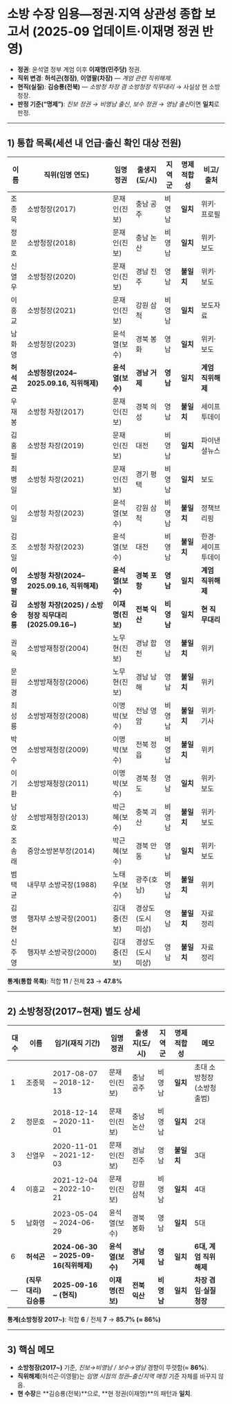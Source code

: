 # 소방 수장 임용—정권·지역 상관성 종합 보고서 (2025-09 업데이트·이재명 정권 반영)

* **정권**: 윤석열 정부 계엄 이후 **이재명(민주당)** 정권.
* **직위 변경**: **허석곤(청장)**, **이영팔(차장)** — *계엄 관련 직위해제*.
* **현직(실질)**: **김승룡(전북)** — *소방청 차장 겸 소방청장 직무대리* → 사실상 현 소방청장.
* **판정 기준(“명제”)**: *진보 정권 → 비영남 출신*, *보수 정권 → 영남 출신*이면 **일치**로 판정.

---

## 1) 통합 목록(세션 내 언급·출신 확인 대상 전원)

| 이름      | 직위(임명 연도)                                  | 임명 정권       | 출생지(도/시)   | 지역군     | 명제 적합성  | 비고/출처       |
| ------- | ------------------------------------------ | ----------- | ---------- | ------- | ------- | ----------- |
| 조종묵     | 소방청장(2017)                                 | 문재인(진보)     | 충남 공주      | 비영남     | **일치**  | 위키·프로필      |
| 정문호     | 소방청장(2018)                                 | 문재인(진보)     | 충남 논산      | 비영남     | **일치**  | 위키·보도       |
| 신열우     | 소방청장(2020)                                 | 문재인(진보)     | 경남 진주      | 영남      | **불일치** | 위키·보도       |
| 이흥교     | 소방청장(2021)                                 | 문재인(진보)     | 강원 삼척      | 비영남     | **일치**  | 보도자료        |
| 남화영     | 소방청장(2023)                                 | 윤석열(보수)     | 경북 봉화      | 영남      | **일치**  | 위키·보도       |
| **허석곤** | **소방청장(2024–2025.09.16, 직위해제)**            | **윤석열(보수)** | **경남 거제**  | **영남**  | **일치**  | **계엄 직위해제** |
| 우재봉     | 소방청 차장(2017)                               | 문재인(진보)     | 경북 의성      | 영남      | **불일치** | 세이프투데이      |
| 김홍필     | 소방청 차장(2019)                               | 문재인(진보)     | 대전         | 비영남     | **일치**  | 파이낸셜뉴스      |
| 최병일     | 소방청 차장(2021)                               | 문재인(진보)     | 경기 평택      | 비영남     | **일치**  | 보도          |
| 이일      | 소방청 차장(2023)                               | 윤석열(보수)     | 강원 삼척      | 비영남     | **불일치** | 정책브리핑       |
| 김조일     | 소방청 차장(2023)                               | 윤석열(보수)     | 대전         | 비영남     | **불일치** | 한경·세이프투데이   |
| **이영팔** | **소방청 차장(2024–2025.09.16, 직위해제)**          | **윤석열(보수)** | **경북 포항**  | **영남**  | **일치**  | **계엄 직위해제** |
| **김승룡** | **소방청 차장(2025) / 소방청장 직무대리(2025.09.16\~)** | **이재명(진보)** | **전북 익산**  | **비영남** | **일치**  | **현 직무대리**  |
| 권욱      | 소방방재청장(2004)                               | 노무현(진보)     | 경남 합천      | 영남      | **불일치** | 위키          |
| 문원경     | 소방방재청장(2006)                               | 노무현(진보)     | 경남 남해      | 영남      | **불일치** | 위키          |
| 최성룡     | 소방방재청장(2008)                               | 이명박(보수)     | 전남 영암      | 비영남     | **불일치** | 위키·기사       |
| 박연수     | 소방방재청장(2009)                               | 이명박(보수)     | 전북 정읍      | 비영남     | **불일치** | 위키          |
| 이기환     | 소방방재청장(2011)                               | 이명박(보수)     | 경북 청도      | 영남      | **일치**  | 위키·보도       |
| 남상호     | 소방방재청장(2013)                               | 박근혜(보수)     | 충북 괴산      | 비영남     | **불일치** | 위키·보도       |
| 조송래     | 중앙소방본부장(2014)                              | 박근혜(보수)     | 경북 안동      | 영남      | **일치**  | 위키·보도       |
| 범택균     | 내무부 소방국장(1988)                             | 노태우(보수)     | 광주(호남)     | 비영남     | **불일치** | 위키          |
| 김명현     | 행자부 소방국장(2001)                             | 김대중(진보)     | 경상도(도시 미상) | 영남      | **불일치** | 자료 정리       |
| 신주영     | 행자부 소방국장(2000)                             | 김대중(진보)     | 경상도(도시 미상) | 영남      | **불일치** | 자료 정리       |

**통계(통합 목록)**: 적합 **11** / 전체 **23** → **47.8%**

---

## 2) 소방청장(2017\~현재) 별도 상세

| 대수 | 이름             | 임기(재직 기간)                          | 임명 정권       | 출생지(도/시)  | 지역군     | 명제 적합성  | 메모              |
| -- | -------------- | ---------------------------------- | ----------- | --------- | ------- | ------- | --------------- |
| 1  | 조종묵            | 2017-08-07 \~ 2018-12-13           | 문재인(진보)     | 충남 공주     | 비영남     | **일치**  | 초대 소방청장(소방청 출범) |
| 2  | 정문호            | 2018-12-14 \~ 2020-11-01           | 문재인(진보)     | 충남 논산     | 비영남     | **일치**  | 2대              |
| 3  | 신열우            | 2020-11-01 \~ 2021-12-03           | 문재인(진보)     | 경남 진주     | 영남      | **불일치** | 3대              |
| 4  | 이흥교            | 2021-12-04 \~ 2022-10-21           | 문재인(진보)     | 강원 삼척     | 비영남     | **일치**  | 4대              |
| 5  | 남화영            | 2023-05-04 \~ 2024-06-29           | 윤석열(보수)     | 경북 봉화     | 영남      | **일치**  | 5대              |
| 6  | **허석곤**        | **2024-06-30 \~ 2025-09-16(직위해제)** | **윤석열(보수)** | **경남 거제** | **영남**  | **일치**  | **6대, 계엄 직위해제** |
| —  | **(직무대리) 김승룡** | **2025-09-16 \~ (현직)**             | **이재명(진보)** | **전북 익산** | **비영남** | **일치**  | **차장 겸임·실질 청장** |

**통계(소방청장 2017\~)**: 적합 **6** / 전체 **7** → **85.7% (≈ 86%)**

---

## 3) 핵심 메모

* **소방청장(2017\~)** 기준, *진보→비영남 / 보수→영남* 경향이 뚜렷함(≈ **86%**).
* **직위해제**(허석곤·이영팔)는 *임명 시점의 정권–출신지역 매칭* 기준 자체를 바꾸지 않음.
* **현 수장**은 \*\*김승룡(전북)\*\*으로, \*\*현 정권(이재명)\*\*의 패턴과 **일치**.
